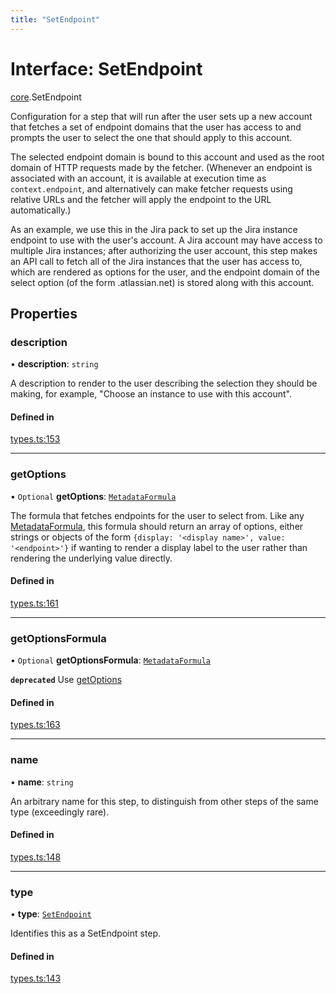 ```yaml
---
title: "SetEndpoint"
---
```

# Interface: SetEndpoint

[core](../modules/core.md).SetEndpoint

Configuration for a step that will run after the user sets up a new account
that fetches a set of endpoint domains that the user has access to and prompts
the user to select the one that should apply to this account.

The selected endpoint domain is bound to this account and used as the root domain
of HTTP requests made by the fetcher. (Whenever an endpoint is associated with
an account, it is available at execution time as `context.endpoint`, and alternatively
can make fetcher requests using relative URLs and the fetcher will apply the endpoint
to the URL automatically.)

As an example, we use this in the Jira pack to set up the Jira instance endpoint
to use with the user's account. A Jira account may have access to multiple
Jira instances; after authorizing the user account, this step makes an API call to
fetch all of the Jira instances that the user has access to, which are rendered as
options for the user, and the endpoint domain of the select option
(of the form <instance>.atlassian.net) is stored along with this account.

## Properties

### description

• **description**: `string`

A description to render to the user describing the selection they should be making,
for example, "Choose an instance to use with this account".

#### Defined in

[types.ts:153](https://github.com/coda/packs-sdk/blob/main/types.ts#L153)

___

### getOptions

• `Optional` **getOptions**: [`MetadataFormula`](../types/core.MetadataFormula.md)

The formula that fetches endpoints for the user
to select from. Like any [MetadataFormula](../types/core.MetadataFormula.md), this formula should return
an array of options, either strings or objects of the form
`{display: '<display name>', value: '<endpoint>'}` if wanting to render a display
label to the user rather than rendering the underlying value directly.

#### Defined in

[types.ts:161](https://github.com/coda/packs-sdk/blob/main/types.ts#L161)

___

### getOptionsFormula

• `Optional` **getOptionsFormula**: [`MetadataFormula`](../types/core.MetadataFormula.md)

**`deprecated`** Use [getOptions](core.SetEndpoint.md#getoptions)

#### Defined in

[types.ts:163](https://github.com/coda/packs-sdk/blob/main/types.ts#L163)

___

### name

• **name**: `string`

An arbitrary name for this step, to distinguish from other steps of the same type
(exceedingly rare).

#### Defined in

[types.ts:148](https://github.com/coda/packs-sdk/blob/main/types.ts#L148)

___

### type

• **type**: [`SetEndpoint`](../enums/core.PostSetupType.md#setendpoint)

Identifies this as a SetEndpoint step.

#### Defined in

[types.ts:143](https://github.com/coda/packs-sdk/blob/main/types.ts#L143)
